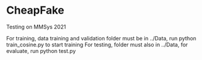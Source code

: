 # CheapFake
Testing on MMSys 2021

For training, data training and validation folder must be in ../Data, run python train_cosine.py to start training
For testing, folder must also in ../Data, for evaluate, run python test.py
